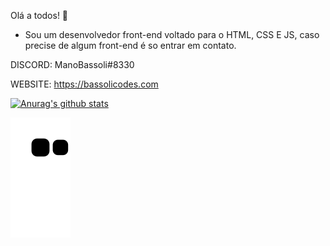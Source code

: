 Olá a todos! 👋

- Sou um desenvolvedor front-end voltado para o HTML, CSS E JS, caso precise de algum front-end é so entrar em contato.

DISCORD: ManoBassoli#8330

WEBSITE: https://bassolicodes.com


[![Anurag's github stats](https://github-readme-stats.vercel.app/api?username=BassoliCodes&theme=dracula)](https://github.com/anuraghazra/github-readme-stats)

![Snake animation](https://github.com/rafaballerini/rafaballerini/blob/output/github-contribution-grid-snake.svg)
